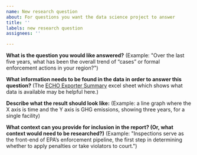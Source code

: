 ```yaml
---
name: New research question
about: For questions you want the data science project to answer
title: ''
labels: new research question
assignees: ''

---
```


**What is the question you would like answered?**
(Example: "Over the last five years, what has been the overall trend of “cases” or formal enforcement actions in your region?")

**What information needs to be found in the data in order to answer this question?**
(The [ECHO Exporter Summary](https://echo.epa.gov/system/files/echo_exporter_columns_07242019.xlsx) excel sheet which shows what data is available may be helpful here.)

**Describe what the result should look like:**
(Example: a line graph where the X axis is time and the Y axis is GHG emissions, showing three years, for a single facility)

**What context can you provide for inclusion in the report? (Or, what context would need to be researched?)**
(Example: "Inspections serve as the front-end of EPA’s enforcement pipeline, the first step in determining whether to apply penalties or take violators to court.")
